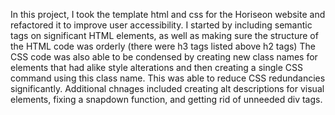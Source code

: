 In this project, I took the template html and css for the Horiseon website and refactored it to improve user accessibility. I started by including semantic tags on significant HTML elements, as well as making sure the structure of the HTML code was orderly (there were h3 tags listed above h2 tags) The CSS code was also able to be condensed by creating new class names for elements that had alike style alterations and then creating a single CSS command using this class name. This was able to reduce CSS redundancies significantly. Additional chnages included creating alt descriptions for visual elements, fixing a snapdown function, and getting rid of unneeded div tags. 
